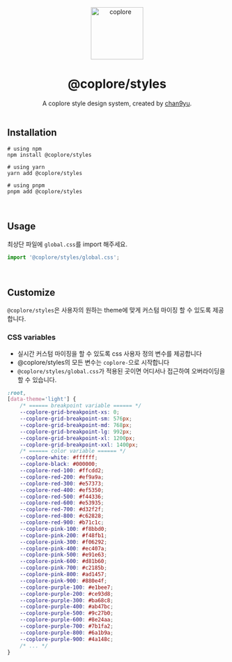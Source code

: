 <div align="middle">
  <a href="https://github.com/coplore" rel="noopener" target="_blank">
	  <img src="https://avatars.githubusercontent.com/u/148344351?s=200&v=4" alt="coplore" width="120" />
  </a>
  <h1>@coplore/styles</h1>
  A coplore style design system, created by <a href="https://github.com/chan9yu" rel="noopener" target="_blank">chan9yu</a>.
</div>

<br />

## Installation

```shell
# using npm
npm install @coplore/styles

# using yarn
yarn add @coplore/styles

# using pnpm
pnpm add @coplore/styles
```

<br />

## Usage

최상단 파일에 `global.css`를 import 해주세요.

```jsx
import '@coplore/styles/global.css';
```

<br />

## Customize

`@coplore/styles`은 사용자의 원하는 theme에 맞게 커스텀 마이징 할 수 있도록 제공합니다.

### CSS variables

- 실시간 커스텀 마이징을 할 수 있도록 css 사용자 정의 변수를 제공합니다
- @coplore/styles의 모든 변수는 `coplore-`으로 시작합니다
- `@coplore/styles/global.css`가 적용된 곳이면 어디서나 접근하여 오버라이딩을 할 수 있습니다.

```css
:root,
[data-theme='light'] {
	/* ====== breakpoint variable ====== */
	--coplore-grid-breakpoint-xs: 0;
	--coplore-grid-breakpoint-sm: 576px;
	--coplore-grid-breakpoint-md: 768px;
	--coplore-grid-breakpoint-lg: 992px;
	--coplore-grid-breakpoint-xl: 1200px;
	--coplore-grid-breakpoint-xxl: 1400px;
	/* ====== color variable ====== */
	--coplore-white: #ffffff;
	--coplore-black: #000000;
	--coplore-red-100: #ffcdd2;
	--coplore-red-200: #ef9a9a;
	--coplore-red-300: #e57373;
	--coplore-red-400: #ef5350;
	--coplore-red-500: #f44336;
	--coplore-red-600: #e53935;
	--coplore-red-700: #d32f2f;
	--coplore-red-800: #c62828;
	--coplore-red-900: #b71c1c;
	--coplore-pink-100: #f8bbd0;
	--coplore-pink-200: #f48fb1;
	--coplore-pink-300: #f06292;
	--coplore-pink-400: #ec407a;
	--coplore-pink-500: #e91e63;
	--coplore-pink-600: #d81b60;
	--coplore-pink-700: #c2185b;
	--coplore-pink-800: #ad1457;
	--coplore-pink-900: #880e4f;
	--coplore-purple-100: #e1bee7;
	--coplore-purple-200: #ce93d8;
	--coplore-purple-300: #ba68c8;
	--coplore-purple-400: #ab47bc;
	--coplore-purple-500: #9c27b0;
	--coplore-purple-600: #8e24aa;
	--coplore-purple-700: #7b1fa2;
	--coplore-purple-800: #6a1b9a;
	--coplore-purple-900: #4a148c;
	/* ... */
}
```
